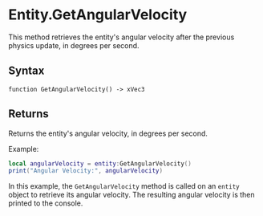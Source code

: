 # Entity.GetAngularVelocity

This method retrieves the entity's angular velocity after the previous physics update, in degrees per second.

## Syntax

`function GetAngularVelocity() -> xVec3`

## Returns

Returns the entity's angular velocity, in degrees per second.

Example:
```lua
local angularVelocity = entity:GetAngularVelocity()
print("Angular Velocity:", angularVelocity)
```
In this example, the `GetAngularVelocity` method is called on an `entity` object to retrieve its angular velocity. The resulting angular velocity is then printed to the console.